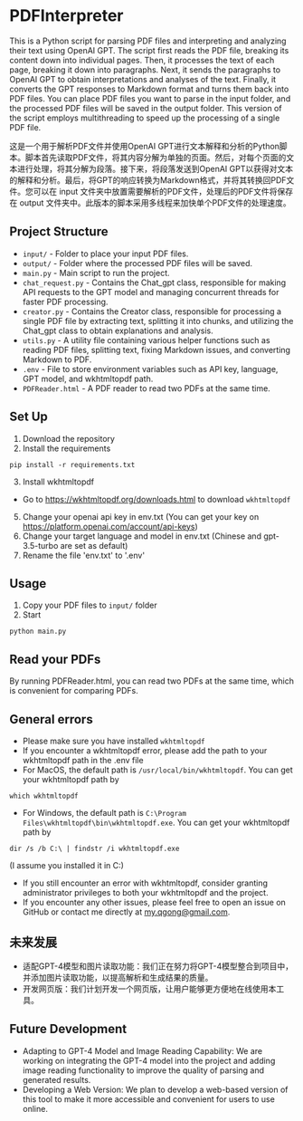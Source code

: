 # PDFInterpreter
This is a Python script for parsing PDF files and interpreting and analyzing their text using OpenAI GPT. The script first reads the PDF file, breaking its content down into individual pages. Then, it processes the text of each page, breaking it down into paragraphs. Next, it sends the paragraphs to OpenAI GPT to obtain interpretations and analyses of the text. Finally, it converts the GPT responses to Markdown format and turns them back into PDF files. You can place PDF files you want to parse in the input folder, and the processed PDF files will be saved in the output folder. This version of the script employs multithreading to speed up the processing of a single PDF file.

这是一个用于解析PDF文件并使用OpenAI GPT进行文本解释和分析的Python脚本。脚本首先读取PDF文件，将其内容分解为单独的页面。然后，对每个页面的文本进行处理，将其分解为段落。接下来，将段落发送到OpenAI GPT以获得对文本的解释和分析。最后，将GPT的响应转换为Markdown格式，并将其转换回PDF文件。您可以在 input 文件夹中放置需要解析的PDF文件，处理后的PDF文件将保存在 output 文件夹中。此版本的脚本采用多线程来加快单个PDF文件的处理速度。

## Project Structure

- `input/` - Folder to place your input PDF files.
- `output/` - Folder where the processed PDF files will be saved.
- `main.py` - Main script to run the project.
- `chat_request.py` - Contains the Chat_gpt class, responsible for making API requests to the GPT model and managing concurrent threads for faster PDF processing.
- `creator.py` - Contains the Creator class, responsible for processing a single PDF file by extracting text, splitting it into chunks, and utilizing the Chat_gpt class to obtain explanations and analysis.
- `utils.py` - A utility file containing various helper functions such as reading PDF files, splitting text, fixing Markdown issues, and converting Markdown to PDF.
- `.env` - File to store environment variables such as API key, language, GPT model, and wkhtmltopdf path.
- `PDFReader.html` - A PDF reader to read two PDFs at the same time.

## Set Up
1. Download the repository
2. Install the requirements
```shell
pip install -r requirements.txt
```
3.  Install wkhtmltopdf

- Go to https://wkhtmltopdf.org/downloads.html to download `wkhtmltopdf`

5.  Change your openai api key in env.txt (You can get your key on https://platform.openai.com/account/api-keys)
6.  Change your target language and model in env.txt (Chinese and gpt-3.5-turbo are set as default)
7.  Rename the file 'env.txt' to '.env'
## Usage
1. Copy your PDF files to `input/` folder
2. Start
```shell
python main.py
```
## Read your PDFs
By running PDFReader.html, you can read two PDFs at the same time, which is convenient for comparing PDFs.

## General errors
- Please make sure you have installed `wkhtmltopdf`
- If you encounter a wkhtmltopdf error, please add the path to your wkhtmltopdf path in the .env file
- For MacOS, the default path is `/usr/local/bin/wkhtmltopdf`. You can get your wkhtmltopdf path by 
```shell
which wkhtmltopdf
```
- For Windows, the default path is `C:\Program Files\wkhtmltopdf\bin\wkhtmltopdf.exe`. You can get your wkhtmltopdf path by 
```shell
dir /s /b C:\ | findstr /i wkhtmltopdf.exe
```
(I assume you installed it in C:\)
- If you still encounter an error with wkhtmltopdf, consider granting administrator privileges to both your wkhtmltopdf and the project.
- If you encounter any other issues, please feel free to open an issue on GitHub or contact me directly at my.qgong@gmail.com.

## 未来发展
- 适配GPT-4模型和图片读取功能：我们正在努力将GPT-4模型整合到项目中，并添加图片读取功能，以提高解析和生成结果的质量。
- 开发网页版：我们计划开发一个网页版，让用户能够更方便地在线使用本工具。

## Future Development

- Adapting to GPT-4 Model and Image Reading Capability: We are working on integrating the GPT-4 model into the project and adding image reading functionality to improve the quality of parsing and generated results.
- Developing a Web Version: We plan to develop a web-based version of this tool to make it more accessible and convenient for users to use online.
